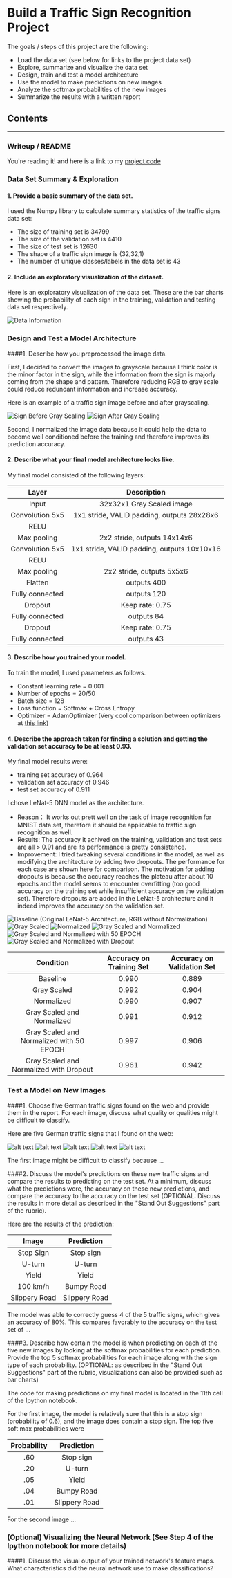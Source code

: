# **Build a Traffic Sign Recognition Project**

The goals / steps of this project are the following:
* Load the data set (see below for links to the project data set)
* Explore, summarize and visualize the data set
* Design, train and test a model architecture
* Use the model to make predictions on new images
* Analyze the softmax probabilities of the new images
* Summarize the results with a written report


[//]: # (Image References)

[image1]: accuracy_baseline.png "Baseline"
[image2]: accuracy_gray_scaled "Gray Scaled"
[image3]: accuracy_normalized.png "Normalized"
[image4]: accuracy_normalized_and_gray_scaled.png "Normalized and Gray Scaled"
[image5]: accuracy_normalized_and_gray_scaled_epoch_50.png "Normalized and Gray Scaled with 50 Epoch"
[image6]: accuracy_normalized_and_gray_scaled_and_drop_out.png "Normalized and Gray Scaled with Dropout"
[image7]:data_information.png "Data Information"
[image8]:sign_before_gray_scale "Sign Before Gray Scaling"
[image9]:sign_after_gray_scale "Sign After Gray Scaling"

## Contents

---
### Writeup / README

You're reading it! and here is a link to my [project code](https://github.com/cedricxie/CarND-Traffic-Sign-Classifier-Project/blob/master/Traffic_Sign_Classifier.ipynb)

### Data Set Summary & Exploration

#### 1. Provide a basic summary of the data set.

I used the Numpy library to calculate summary statistics of the traffic
signs data set:

* The size of training set is 34799
* The size of the validation set is 4410
* The size of test set is 12630
* The shape of a traffic sign image is (32,32,1)
* The number of unique classes/labels in the data set is 43

#### 2. Include an exploratory visualization of the dataset.

Here is an exploratory visualization of the data set. These are the bar charts showing the probability of each sign in the training, validation and testing data set respectively. 

![Data Information][image7]

### Design and Test a Model Architecture

####1. Describe how you preprocessed the image data.

First, I decided to convert the images to grayscale because I think color is the minor factor in the sign, while the information from the sign is majorly coming from the shape and pattern. Therefore reducing RGB to gray scale could reduce redundant information and increase accuracy.

Here is an example of a traffic sign image before and after grayscaling.

![Sign Before Gray Scaling][image8]
![Sign After Gray Scaling][image9]

Second, I normalized the image data because it could help the data to become well conditioned before the training and therefore improves its prediction accuracy.


#### 2. Describe what your final model architecture looks like.

My final model consisted of the following layers:

| Layer         		|     Description	        					| 
|:---------------------:|:---------------------------------------------:| 
| Input         		| 32x32x1 Gray Scaled image   	    			| 
| Convolution 5x5     	| 1x1 stride, VALID padding, outputs 28x28x6	|
| RELU					|												|
| Max pooling	      	| 2x2 stride,  outputs 14x14x6   				|
| Convolution 5x5     	| 1x1 stride, VALID padding, outputs 10x10x16	|
| RELU					|												|
| Max pooling	      	| 2x2 stride,  outputs 5x5x6   			    	|
| Flatten   	      	| outputs 400				   			    	|
| Fully connected		| outputs 120  									|
| Dropout   	      	| Keep rate: 0.75			   			    	|
| Fully connected		| outputs 84  									|
| Dropout   	      	| Keep rate: 0.75			   			    	|
| Fully connected		| outputs 43  									|
 


#### 3. Describe how you trained your model.

To train the model, I used parameters as follows.
* Constant learning rate = 0.001
* Number of epochs = 20/50
* Batch size = 128
* Loss function = Softmax + Cross Entropy
* Optimizer = AdamOptimizer (Very cool comparison between optimizers at [this link](https://stackoverflow.com/questions/36162180/gradient-descent-vs-adagrad-vs-momentum-in-tensorflow))

#### 4. Describe the approach taken for finding a solution and getting the validation set accuracy to be at least 0.93.

My final model results were:
* training set accuracy of 0.964
* validation set accuracy of 0.946
* test set accuracy of 0.911

I chose LeNat-5 DNN model as the architecture.
* Reason： It works out prett well on the task of image recognition for MNIST data set, therefore it should be applicable to traffic sign recognition as well.
* Results: The accuracy it achived on the training, validation and test sets are all > 0.91 and are its performance is pretty consistence. 
* Improvement: I tried tweaking several conditions in the model, as well as modifying the architecture by adding two dropouts. The performance for each case are shown here for comparison. The motivation for adding dropouts is because the accuracy reaches the plateau after about 10 epochs and the model seems to encounter overfitting (too good accuracy on the training set while insufficient accuracy on the validation set). Therefore dropouts are added in the LeNat-5 architecture and it indeed improves the accuracy on the validation set.

![Baseline (Original LeNat-5 Architecture, RGB without Normalization)][image1]
![Gray Scaled][image2]
![Normalized][image3]
![Gray Scaled and Normalized][image4]
![Gray Scaled and Normalized with 50 EPOCH][image5]
![Gray Scaled and Normalized with Dropout][image6]

| Condition         						| Accuracy on Training Set	  	| Accuracy on Validation Set     | 
|:-----------------------------------------:|:-----------------------------:| :-----------------------------:| 
| Baseline         							| 0.990   	    			    | 0.889							 |
| Gray Scaled     							| 0.992  	    			    | 0.904 						 |
| Normalized								| 0.990   	    			    | 0.907							 |
| Gray Scaled and Normalized	      		| 0.991   	    			    | 0.912 						 |
| Gray Scaled and Normalized with 50 EPOCH  | 0.997   	    			    | 0.906							 |
| Gray Scaled and Normalized with Dropout	| 0.961   	    			    | 0.942 						 |


### Test a Model on New Images

####1. Choose five German traffic signs found on the web and provide them in the report. For each image, discuss what quality or qualities might be difficult to classify.

Here are five German traffic signs that I found on the web:

![alt text][image4] ![alt text][image5] ![alt text][image6] 
![alt text][image7] ![alt text][image8]

The first image might be difficult to classify because ...

####2. Discuss the model's predictions on these new traffic signs and compare the results to predicting on the test set. At a minimum, discuss what the predictions were, the accuracy on these new predictions, and compare the accuracy to the accuracy on the test set (OPTIONAL: Discuss the results in more detail as described in the "Stand Out Suggestions" part of the rubric).

Here are the results of the prediction:

| Image			        |     Prediction	        					| 
|:---------------------:|:---------------------------------------------:| 
| Stop Sign      		| Stop sign   									| 
| U-turn     			| U-turn 										|
| Yield					| Yield											|
| 100 km/h	      		| Bumpy Road					 				|
| Slippery Road			| Slippery Road      							|


The model was able to correctly guess 4 of the 5 traffic signs, which gives an accuracy of 80%. This compares favorably to the accuracy on the test set of ...

####3. Describe how certain the model is when predicting on each of the five new images by looking at the softmax probabilities for each prediction. Provide the top 5 softmax probabilities for each image along with the sign type of each probability. (OPTIONAL: as described in the "Stand Out Suggestions" part of the rubric, visualizations can also be provided such as bar charts)

The code for making predictions on my final model is located in the 11th cell of the Ipython notebook.

For the first image, the model is relatively sure that this is a stop sign (probability of 0.6), and the image does contain a stop sign. The top five soft max probabilities were

| Probability         	|     Prediction	        					| 
|:---------------------:|:---------------------------------------------:| 
| .60         			| Stop sign   									| 
| .20     				| U-turn 										|
| .05					| Yield											|
| .04	      			| Bumpy Road					 				|
| .01				    | Slippery Road      							|


For the second image ... 

### (Optional) Visualizing the Neural Network (See Step 4 of the Ipython notebook for more details)
####1. Discuss the visual output of your trained network's feature maps. What characteristics did the neural network use to make classifications?


